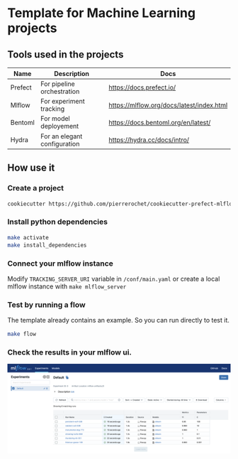 # Template for Machine Learning projects

## Tools used in the projects

| Name    | Description                  | Docs                                      |
| ------- | ---------------------------- | ----------------------------------------- |
| Prefect | For pipeline orchestration   | https://docs.prefect.io/                  |
| Mlflow  | For experiment tracking      | https://mlflow.org/docs/latest/index.html |
| Bentoml | For model deployement        | https://docs.bentoml.org/en/latest/       |
| Hydra   | For an elegant configuration | https://hydra.cc/docs/intro/              |

## How use it

### Create a project

```bash
cookiecutter https://github.com/pierrerochet/cookiecutter-prefect-mlflow-bentoml
```

### Install python dependencies

```bash
make activate
make install_dependencies
```

### Connect your mlflow instance

Modify `TRACKING_SERVER_URI` variable in `/conf/main.yaml` or create a local mlflow instance with `make mlflow_server`

### Test by running a flow

The template already contains an example. So you can run directly to test it.

```bash
make flow
```

### Check the results in your mlflow ui.

![mlflow_demo](./img/mlflow.png)
